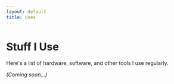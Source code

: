 ```yaml
---
layout: default
title: Uses
---
```


# Stuff I Use

Here's a list of hardware, software, and other tools I use regularly.

*(Coming soon...)* 